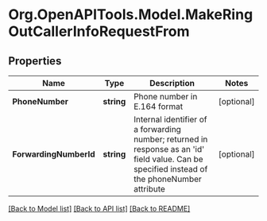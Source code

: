 
# Org.OpenAPITools.Model.MakeRingOutCallerInfoRequestFrom

## Properties

Name | Type | Description | Notes
------------ | ------------- | ------------- | -------------
**PhoneNumber** | **string** | Phone number in E.164 format | [optional] 
**ForwardingNumberId** | **string** | Internal identifier of a forwarding number; returned in response as an &#39;id&#39; field value. Can be specified instead of the phoneNumber attribute | [optional] 

[[Back to Model list]](../README.md#documentation-for-models)
[[Back to API list]](../README.md#documentation-for-api-endpoints)
[[Back to README]](../README.md)

